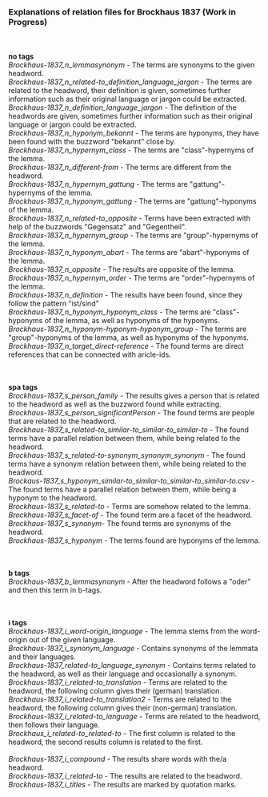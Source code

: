 ### Explanations of relation files for Brockhaus 1837 (Work in Progress)

</br></br>
**no tags**</br>
*Brockhaus-1837_n_lemmasynonym* - The terms are synonyms to the given headword.</br>
*Brockhaus-1837_n_related-to_definition_language_jargon* - The terms are related to the headword, their definition is given, sometimes further information such as their original language or jargon could be extracted. </br>
*Brockhaus-1837_n_definition_language_jargon* - The definition of the headwords are given, sometimes further information such as their original language or jargon could be extracted. </br>
*Brockhaus-1837_n_hyponym_bekannt* - The terms are hyponyms, they have been found with the buzzword "bekannt" close by. </br>
*Brockhaus-1837_n_hypernym_class* - The terms are "class"-hypernyms of the lemma. </br>
*Brockhaus-1837_n_different-from* - The terms are different from the headword. </br>
*Brockhaus-1837_n_hypernym_gattung* - The terms are "gattung"-hypernyms of the lemma. </br>
*Brockhaus-1837_n_hyponym_gattung* - The terms are "gattung"-hyponyms of the lemma. </br>
*Brockhaus-1837_n_related-to_opposite* - Terms have been extracted with help of the buzzwords "Gegensatz" and "Gegentheil". </br> 
*Brockhaus-1837_n_hypernym_group* - The terms are "group"-hypernyms of the lemma. </br>
*Brockhaus-1837_n_hyponym_abart* - The terms are "abart"-hyponyms of the lemma. </br>
*Brockhaus-1837_n_opposite* - The results are opposite of the lemma.  </br>
*Brockhaus-1837_n_hypernym_order* -  The terms are "order"-hypernyms of the lemma. </br>
*Brockhaus-1837_n_definition* - The results have been found, since they follow the pattern <lemma> "ist/sind" <definition> </br>
*Brockhaus-1837_n_hyponym_hyponym_class* - The terms are "class"-hyponyms of the lemma, as well as hyponyms of the hyponyms. </br>
*Brockhaus-1837_n_hyponym-hyponym-hyponym_group* - The terms are "group"-hyponyms of the lemma, as well as hyponyms of the hyponyms. 
*Brockhaus-1937_n_target_direct-reference* - The found terms are direct references that can be connected with aricle-ids. 
</br>

</br></br>
**spa tags**</br>
*Brockhaus-1837_s_person_family* - The results gives a person that is related to the headword as well as the buzzword found while extracting. </br>
*Brockhaus-1837_s_person_significantPerson* - The found terms are people that are related to the headword. </br>
*Brockhaus-1837_s_related-to_similar-to_similar-to_similar-to* - The found terms have a parallel relation between them, while being related to the headword. </br>
*Brockhaus-1837_s_related-to-synonym_synonym_synonym* - The found terms have a synonym relation between them, while being related to the headword. </br> 
*Brockaus-1837_s_hyponym_similar-to_similar-to_similar-to_similar-to.csv* - The found terms have a parallel relation between them, while being a hyponym to the headword. </br>
*Brockhaus-1837_s_related-to* - Terms are somehow related to the lemma. </br>
*Brockhaus-1837_s_facet-of* - The found term are a facet of the headword. </br>
*Brockhaus-1837_s_synonym*- The found terms are synonyms of the headword.</br>
*Brockhaus-1837_s_hyponym* - The terms found are hyponyms of the lemma. </br>


</br></br>
**b tags**</br>
*Brockhaus-1837_b_lemmasynonym* - After the headword follows a "oder" and then this term in b-tags. 


</br></br>
**i tags**</br>
*Brockhaus-1837_i_word-origin_language* - The lemma stems from the word-origin out of the given language. </br>
*Brockhaus-1837_i_synonym_language* - Contains synonyms of the lemmata and their languages. </br>
*Brockhaus-1837_related-to_language_synonym* - Contains terms related to the headword, as well as their language and occasionally a synonym. </br>
*Brockhaus-1837_i_related-to_translation* - Terms are related to the headword, the following column gives their (german) translation. </br> 
*Brockhaus-1837_i_related-to_translation2* - Terms are related to the headword, the following column gives their (non-german) translation. </br> 
*Brockhaus-1837_i_related-to_language* - Terms are related to the headword, then follows their language. </br> 
*Brockhaus_i_related-to_related-to* - The first column is related to the headword, the second results column is related to the first. </br>  
*Brockhaus-1837_i_compound* - The results share words with the/a headword. </br> 
*Brockhaus-1837_i_related-to* - The results are related to the headword. </br> 
*Brockhaus-1837_i_titles* - The results are marked by quotation marks. </br> 


